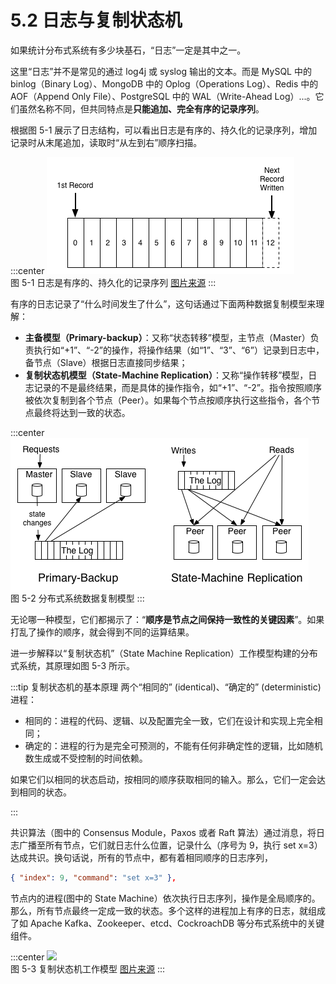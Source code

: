# 5.2 日志与复制状态机

如果统计分布式系统有多少块基石，“日志”一定是其中之一。

这里“日志”并不是常见的通过 log4j 或 syslog 输出的文本。而是 MySQL 中的 binlog（Binary Log）、MongoDB 中的 Oplog（Operations Log）、Redis 中的 AOF（Append Only File）、PostgreSQL 中的 WAL（Write-Ahead Log）...。它们虽然名称不同，但共同特点是**只能追加、完全有序的记录序列**。

根据图 5-1 展示了日志结构，可以看出日志是有序的、持久化的记录序列，增加记录时从末尾追加，读取时“从左到右”顺序扫描。

:::center
  ![](../assets/log.png) <br/>
  图 5-1 日志是有序的、持久化的记录序列 [图片来源](https://engineering.linkedin.com/distributed-systems/log-what-every-software-engineer-should-know-about-real-time-datas-unifying)
:::

有序的日志记录了“什么时间发生了什么”，这句话通过下面两种数据复制模型来理解：

- **主备模型（Primary-backup）**：又称“状态转移”模型，主节点（Master）负责执行如“+1”、“-2”的操作，将操作结果（如“1”、“3”、“6”）记录到日志中，备节点（Slave）根据日志直接同步结果；
- **复制状态机模型（State-Machine Replication）**：又称“操作转移”模型，日志记录的不是最终结果，而是具体的操作指令，如“+1”、“-2”。指令按照顺序被依次复制到各个节点（Peer）。如果每个节点按顺序执行这些指令，各个节点最终将达到一致的状态。

:::center
  ![](../assets/active_and_passive_arch.png) <br/>
  图 5-2 分布式系统数据复制模型
:::

无论哪一种模型，它们都揭示了：“**顺序是节点之间保持一致性的关键因素**”。如果打乱了操作的顺序，就会得到不同的运算结果。

进一步解释以“复制状态机”（State Machine Replication）工作模型构建的分布式系统，其原理如图 5-3 所示。

:::tip 复制状态机的基本原理
两个“相同的” (identical)、“确定的” (deterministic) 进程：

- 相同的：进程的代码、逻辑、以及配置完全一致，它们在设计和实现上完全相同；
- 确定的：进程的行为是完全可预测的，不能有任何非确定性的逻辑，比如随机数生成或不受控制的时间依赖。

如果它们以相同的状态启动，按相同的顺序获取相同的输入。那么，它们一定会达到相同的状态。

:::

共识算法（图中的 Consensus Module，Paxos 或者 Raft 算法）通过消息，将日志广播至所有节点，它们就日志什么位置，记录什么（序号为 9，执行 set x=3）达成共识。换句话说，所有的节点中，都有着相同顺序的日志序列，

```json
{ "index": 9, "command": "set x=3" },
```

节点内的进程(图中的 State Machine）依次执行日志序列，操作是全局顺序的。那么，所有节点最终一定成一致的状态。多个这样的进程加上有序的日志，就组成了如 Apache Kafka、Zookeeper、etcd、CockroachDB 等分布式系统中的关键组件。

:::center
  ![](../assets/Replicated-state-machine.webp) <br/>
  图 5-3 复制状态机工作模型 [图片来源](https://raft.github.io/raft.pdf)
:::

[^1]: https://engineering.linkedin.com/distributed-systems/log-what-every-software-engineer-should-know-about-real-time-datas-unifying 